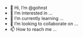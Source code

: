 - 👋 Hi, I’m @gohnst
- 👀 I’m interested in ...
- 🌱 I’m currently learning ...
- 💞️ I’m looking to collaborate on ...
- 📫 How to reach me ...

<!---
gohnst/gohnst is a ✨ special ✨ repository because its `README.md` (this file) appears on your GitHub profile.
You can click the Preview link to take a look at your changes.
--->
